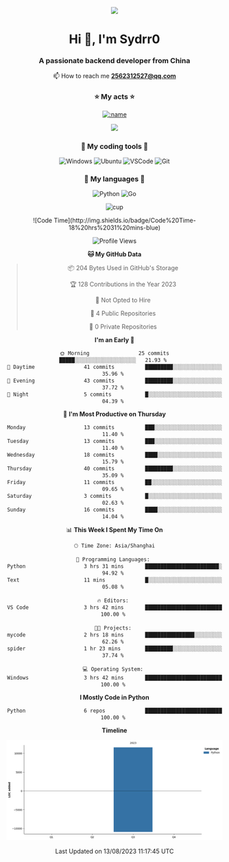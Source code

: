 <div align="center">

 <a href="https://v2.nonebot.dev/">
    <img src="https://pic.imgdb.cn/item/64d89d451ddac507ccd6c5b6.jpg width="500" height="250">
</a>

<h1 align="center">Hi 👋, I'm Sydrr0</h1>
<h3 align="center">A passionate backend developer from China</h3>

📫 How to reach me   **2562312527@qq.com**

<h3 align="center"</h3>
<p align="center">
</p>

### ⭐ My acts ⭐


</div>

<p align="center">
<a href="https://fxxkpython.com">
  <img src="https://count.getloli.com/get/@:ydrr0" alt=":name" />
</a>
</p>

<p align="center">
<a href="https://www.adamalston.com/"><img height="128px" src="https://github-readme-stats.vercel.app/api?username=sydrr0&hide_title=true&hide_border=true&show_icons=true&include_all_commits=true&count_private=true&line_height=21&text_color=000&icon_color=000&bg_color=0,ea6161,ffc64d,fffc4d,52fa5a&theme=graywhite" />
</a>
</p>



<div align="center">

### 🧰 **My coding tools** 🧰

![Windows](https://img.shields.io/badge/-Windows-0078D6?style=flat-square&logo=Windows&logoColor=fff)
![Ubuntu](https://img.shields.io/badge/-Ubuntu-E95420?style=flat-square&logo=Ubuntu&logoColor=fff)
![VSCode](https://img.shields.io/badge/-VSCode-007ACC?style=flat-square&logo=visualstudiocode&logoColor=fff)
![Git](https://img.shields.io/badge/-Git-F05032?style=flat-square&logo=git&logoColor=fff)

### 🌟 **My languages** 🌟

![Python](https://img.shields.io/badge/-Python-3776AB?style=flat-square&logo=Python&logoColor=fff)
![Go](https://img.shields.io/badge/-Go-00ADD8?style=flat-square&logo=Go&logoColor=fff)


![cup](https://github-profile-trophy.vercel.app/?username=sydrr0&theme=buddhism&row=2&column=3)
</div>

<div align="center">
<!--START_SECTION:waka-->
![Code Time](http://img.shields.io/badge/Code%20Time-18%20hrs%2031%20mins-blue)

![Profile Views](http://img.shields.io/badge/Profile%20Views-169-blue)

**🐱 My GitHub Data** 

> 📦 204 Bytes Used in GitHub's Storage 
 > 
> 🏆 128 Contributions in the Year 2023
 > 
> 🚫 Not Opted to Hire
 > 
> 📜 4 Public Repositories 
 > 
> 🔑 0 Private Repositories 
 > 
**I'm an Early 🐤** 

```text
🌞 Morning                25 commits          █████░░░░░░░░░░░░░░░░░░░░   21.93 % 
🌆 Daytime                41 commits          █████████░░░░░░░░░░░░░░░░   35.96 % 
🌃 Evening                43 commits          █████████░░░░░░░░░░░░░░░░   37.72 % 
🌙 Night                  5 commits           █░░░░░░░░░░░░░░░░░░░░░░░░   04.39 % 
```
📅 **I'm Most Productive on Thursday** 

```text
Monday                   13 commits          ███░░░░░░░░░░░░░░░░░░░░░░   11.40 % 
Tuesday                  13 commits          ███░░░░░░░░░░░░░░░░░░░░░░   11.40 % 
Wednesday                18 commits          ████░░░░░░░░░░░░░░░░░░░░░   15.79 % 
Thursday                 40 commits          █████████░░░░░░░░░░░░░░░░   35.09 % 
Friday                   11 commits          ██░░░░░░░░░░░░░░░░░░░░░░░   09.65 % 
Saturday                 3 commits           █░░░░░░░░░░░░░░░░░░░░░░░░   02.63 % 
Sunday                   16 commits          ████░░░░░░░░░░░░░░░░░░░░░   14.04 % 
```


📊 **This Week I Spent My Time On** 

```text
🕑︎ Time Zone: Asia/Shanghai

💬 Programming Languages: 
Python                   3 hrs 31 mins       ████████████████████████░   94.92 % 
Text                     11 mins             █░░░░░░░░░░░░░░░░░░░░░░░░   05.08 % 

🔥 Editors: 
VS Code                  3 hrs 42 mins       █████████████████████████   100.00 % 

🐱‍💻 Projects: 
mycode                   2 hrs 18 mins       ████████████████░░░░░░░░░   62.26 % 
spider                   1 hr 23 mins        █████████░░░░░░░░░░░░░░░░   37.74 % 

💻 Operating System: 
Windows                  3 hrs 42 mins       █████████████████████████   100.00 % 
```

**I Mostly Code in Python** 

```text
Python                   6 repos             █████████████████████████   100.00 % 
```



**Timeline**

![Lines of Code chart](https://raw.githubusercontent.com/Sydrr0/Sydrr0/main/assets/bar_graph.png)


 Last Updated on 13/08/2023 11:17:45 UTC
<!--END_SECTION:waka-->

</div>


